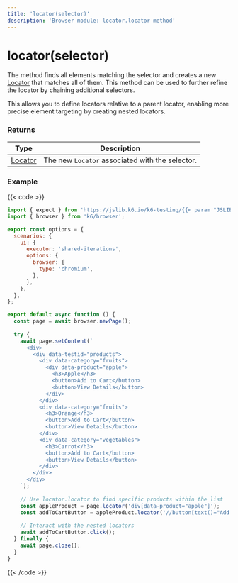 ```yaml
---
title: 'locator(selector)'
description: 'Browser module: locator.locator method'
---
```


# locator(selector)

The method finds all elements matching the selector and creates a new [Locator](https://grafana.com/docs/k6/<K6_VERSION>/javascript-api/k6-browser/locator/) that matches all of them. This method can be used to further refine the locator by chaining additional selectors.

This allows you to define locators relative to a parent locator, enabling more precise element targeting by creating nested locators.

### Returns

| Type                                                                                   | Description                                              |
| -------------------------------------------------------------------------------------- | -------------------------------------------------------- |
| [Locator](https://grafana.com/docs/k6/<K6_VERSION>/javascript-api/k6-browser/locator/) | The new `Locator` associated with the selector. |

### Example

{{< code >}}

```javascript
import { expect } from 'https://jslib.k6.io/k6-testing/{{< param "JSLIB_TESTING_VERSION" >}}/index.js';
import { browser } from 'k6/browser';

export const options = {
  scenarios: {
    ui: {
      executor: 'shared-iterations',
      options: {
        browser: {
          type: 'chromium',
        },
      },
    },
  },
};

export default async function () {
  const page = await browser.newPage();
  
  try {
    await page.setContent(`
      <div>
        <div data-testid="products">
          <div data-category="fruits">
            <div data-product="apple">
              <h3>Apple</h3>
              <button>Add to Cart</button>
              <button>View Details</button>
            </div>
          </div>
          <div data-category="fruits">
            <h3>Orange</h3>
            <button>Add to Cart</button>
            <button>View Details</button>
          </div>
          <div data-category="vegetables">
            <h3>Carrot</h3>
            <button>Add to Cart</button>
            <button>View Details</button>
          </div>
        </div>
      </div>
    `);
  
    // Use locator.locator to find specific products within the list
    const appleProduct = page.locator('div[data-product="apple"]');
    const addToCartButton = appleProduct.locator('//button[text()="Add to Cart"]');
      
    // Interact with the nested locators
    await addToCartButton.click();
  } finally {
    await page.close();
  }
}
```

{{< /code >}}
